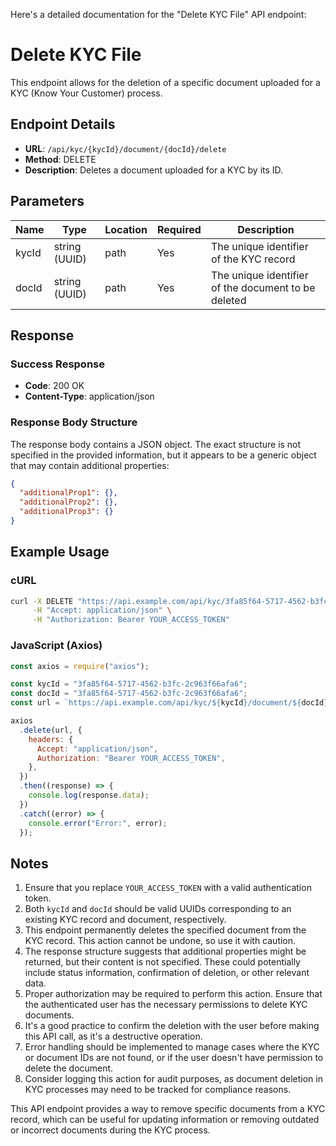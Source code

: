 Here's a detailed documentation for the "Delete KYC File" API endpoint:

# Delete KYC File

This endpoint allows for the deletion of a specific document uploaded for a KYC (Know Your Customer) process.

## Endpoint Details

- **URL**: `/api/kyc/{kycId}/document/{docId}/delete`
- **Method**: DELETE
- **Description**: Deletes a document uploaded for a KYC by its ID.

## Parameters

| Name  | Type          | Location | Required | Description                                         |
| ----- | ------------- | -------- | -------- | --------------------------------------------------- |
| kycId | string (UUID) | path     | Yes      | The unique identifier of the KYC record             |
| docId | string (UUID) | path     | Yes      | The unique identifier of the document to be deleted |

## Response

### Success Response

- **Code**: 200 OK
- **Content-Type**: application/json

### Response Body Structure

The response body contains a JSON object. The exact structure is not specified in the provided information, but it appears to be a generic object that may contain additional properties:

```json
{
  "additionalProp1": {},
  "additionalProp2": {},
  "additionalProp3": {}
}
```

## Example Usage

### cURL

```bash
curl -X DELETE "https://api.example.com/api/kyc/3fa85f64-5717-4562-b3fc-2c963f66afa6/document/3fa85f64-5717-4562-b3fc-2c963f66afa6/delete" \
     -H "Accept: application/json" \
     -H "Authorization: Bearer YOUR_ACCESS_TOKEN"
```

### JavaScript (Axios)

```javascript
const axios = require("axios");

const kycId = "3fa85f64-5717-4562-b3fc-2c963f66afa6";
const docId = "3fa85f64-5717-4562-b3fc-2c963f66afa6";
const url = `https://api.example.com/api/kyc/${kycId}/document/${docId}/delete`;

axios
  .delete(url, {
    headers: {
      Accept: "application/json",
      Authorization: "Bearer YOUR_ACCESS_TOKEN",
    },
  })
  .then((response) => {
    console.log(response.data);
  })
  .catch((error) => {
    console.error("Error:", error);
  });
```

## Notes

1. Ensure that you replace `YOUR_ACCESS_TOKEN` with a valid authentication token.
2. Both `kycId` and `docId` should be valid UUIDs corresponding to an existing KYC record and document, respectively.
3. This endpoint permanently deletes the specified document from the KYC record. This action cannot be undone, so use it with caution.
4. The response structure suggests that additional properties might be returned, but their content is not specified. These could potentially include status information, confirmation of deletion, or other relevant data.
5. Proper authorization may be required to perform this action. Ensure that the authenticated user has the necessary permissions to delete KYC documents.
6. It's a good practice to confirm the deletion with the user before making this API call, as it's a destructive operation.
7. Error handling should be implemented to manage cases where the KYC or document IDs are not found, or if the user doesn't have permission to delete the document.
8. Consider logging this action for audit purposes, as document deletion in KYC processes may need to be tracked for compliance reasons.

This API endpoint provides a way to remove specific documents from a KYC record, which can be useful for updating information or removing outdated or incorrect documents during the KYC process.
